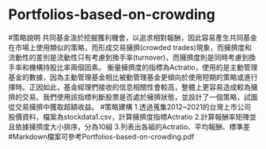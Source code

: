 # Portfolios-based-on-crowding
#策略說明
共同基金汲於挖掘獲利機會，以追求相對報酬，因此容易產生共同基金在市場上使用類似的策略，而形成交易擁擠(crowded trades)現象，而擁擠度和流動性的差別是流動性只有考慮到換手率(turnover)，而擁擠度則是同時考慮到換手率和機構持股比率兩個因素。
衡量擁擠度的指標為Actratio，使用的是主動管理基金的數據，因為主動管理基金相比被動管理基金更傾向於使用短期的策略或進行擇時。正因如此，基金經理們接收的信息相關性會較高，整體上更容易造成較為擁擠的交易。我們使用該指標判斷股票是否處於擁擠狀態，並設計了一個策略，試圖從交易擁擠中獲取超額收益。
#策略建構
1.透過蒐集2012~2021的台灣上市公司股價資料，檔案為stockdata1.csv，計算擁擠度指標Actratio
2.計算報酬率矩陣並且依據擁擠度大小排序，分為10組
3.列表出各組的Actratio、平均報酬、標準差
#Markdown檔案可參考Portfolios-based-on-crowding.pdf
